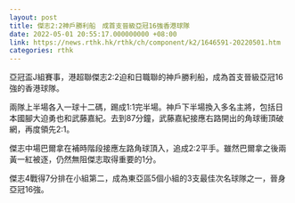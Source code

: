 ```yaml
---
layout: post
title: 傑志2:2神戶勝利船　成首支晉級亞冠16強香港球隊
date: 2022-05-01 20:55:17.000000000 +08:00
link: https://news.rthk.hk/rthk/ch/component/k2/1646591-20220501.htm
categories: rthk
---
```


亞冠盃J組賽事，港超聯傑志2:2迫和日職聯的神戶勝利船，成為首支晉級亞冠16強的香港球隊。

兩隊上半場各入一球十二碼，踢成1:1完半場。神戶下半場換入多名主將，包括日本國腳大迫勇也和武藤嘉紀。去到87分鐘，武藤嘉紀接應右路開出的角球衝頂破網，再度領先2:1。

傑志中場巴爾拿在補時階段接應左路角球頂入，追成2:2平手。雖然巴爾拿之後兩黃一紅被逐，仍然無阻傑志取得重要的1分。

傑志4戰得7分排在小組第二，成為東亞區5個小組的3支最佳次名球隊之一，晉身亞冠16強。
